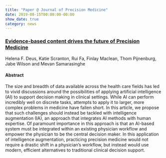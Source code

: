 ```yaml
---
title: "Paper @ Journal of Precision Medicine"
date: 2019-08-15T00:00:00-00:00
show_date: true
category: news
---
```

### [Evidence-based content drives the future of Precision Medicine](https://www.thejournalofprecisionmedicine.com/wp-content/uploads/2019/09/jpm319-Elsevier.pdf)

Helena F. Deus, Katie Scranton, Rui Fa, Finlay Maclean, Thom Pijnenburg, Jabe Wilson and Mevan Samarasinghe

#### Abstract
The size and breadth of data available across the health care fields has led to vivid discussions around the possibilities of applying artificial intelligence (AI) to support decision making in clinical settings. While AI can perform incredibly well on discrete tasks, attempts to apply it to larger, more complex problems in medicine have fallen short. In this article, we propose that such challenges should instead be tackled with intelligence augmentation (IA), an approach that integrates AI methods with human expertise. Of paramount importance in this approach is that an AI-based system must be integrated within an existing physician workflow and empower the physician to be the central decision maker. In this application of intelligence augmentation, practicing precision medicine would not require a drastic shift in a physician’s workflow, but instead would use modern, efficient alternatives to traditional clinical decision support.
